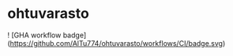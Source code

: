 # ohtuvarasto

! [GHA workflow badge] (https://github.com/AlTu774/ohtuvarasto/workflows/CI/badge.svg)
